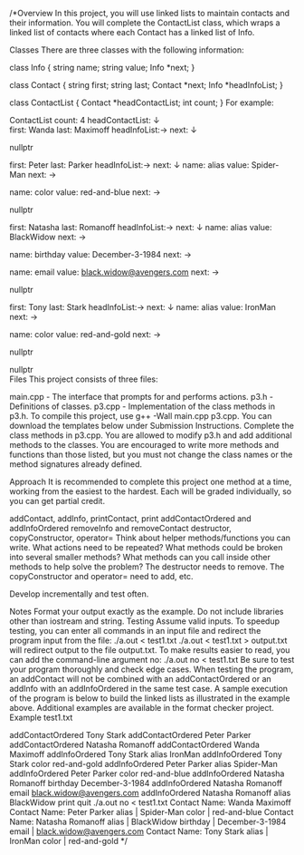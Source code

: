 /*Overview
In this project, you will use linked lists to maintain contacts and their information. You will complete the ContactList class, which wraps a linked list of contacts where each Contact has a linked list of Info.

Classes
There are three classes with the following information:

class Info {
    string name;
    string value;
    Info *next;
}

class Contact {
    string first;
    string last;
    Contact *next;
    Info *headInfoList;
}

class ContactList {
    Contact *headContactList;
    int count;
}
For example:

ContactList
count: 4
headContactList: ↓				
first: Wanda
last: Maximoff
headInfoList:→
next: ↓	

nullptr

first: Peter
last: Parker
headInfoList:→
next: ↓	name: alias
value: Spider-Man
next: →

name: color
value: red-and-blue
next: →



nullptr

first: Natasha
last: Romanoff
headInfoList:→
next: ↓	name: alias
value: BlackWidow
next: →

name: birthday
value: December-3-1984
next: →

name: email
value: black.widow@avengers.com
next: →



nullptr

first: Tony
last: Stark
headInfoList:→
next: ↓	name: alias
value: IronMan
next: →

name: color
value: red-and-gold
next: →



nullptr

nullptr				
Files
This project consists of three files:

main.cpp - The interface that prompts for and performs actions.
p3.h - Definitions of classes.
p3.cpp - Implementation of the class methods in p3.h.
To compile this project, use g++ -Wall main.cpp p3.cpp.
You can download the templates below under Submission Instructions. Complete the class methods in p3.cpp. You are allowed to modify p3.h and add additional methods to the classes. You are encouraged to write more methods and functions than those listed, but you must not change the class names or the method signatures already defined.

Approach
It is recommended to complete this project one method at a time, working from the easiest to the hardest. Each will be graded individually, so you can get partial credit.

addContact, addInfo, printContact, print
addContactOrdered and addInfoOrdered
removeInfo and removeContact
destructor, copyConstructor, operator=
Think about helper methods/functions you can write. What actions need to be repeated? What methods could be broken into several smaller methods? What methods can you call inside other methods to help solve the problem? The destructor needs to remove. The copyConstructor and operator= need to add, etc.

Develop incrementally and test often.

Notes
Format your output exactly as the example.
Do not include libraries other than iostream and string.
Testing
Assume valid inputs.
To speedup testing, you can enter all commands in an input file and redirect the program input from the file: ./a.out < test1.txt
./a.out < test1.txt > output.txt will redirect output to the file output.txt.
To make results easier to read, you can add the command-line argument no: ./a.out no < test1.txt
Be sure to test your program thoroughly and check edge cases.
When testing the program, an addContact will not be combined with an addContactOrdered or an addInfo with an addInfoOrdered in the same test case.
A sample execution of the program is below to build the linked lists as illustrated in the example above. Additional examples are available in the format checker project.
Example
test1.txt

addContactOrdered Tony Stark
addContactOrdered Peter Parker
addContactOrdered Natasha Romanoff
addContactOrdered Wanda Maximoff
addInfoOrdered Tony Stark alias IronMan
addInfoOrdered Tony Stark color red-and-gold
addInfoOrdered Peter Parker alias Spider-Man
addInfoOrdered Peter Parker color red-and-blue
addInfoOrdered Natasha Romanoff birthday December-3-1984
addInfoOrdered Natasha Romanoff email black.widow@avengers.com
addInfoOrdered Natasha Romanoff alias BlackWidow
print
quit
./a.out no < test1.txt
Contact Name: Wanda Maximoff
Contact Name: Peter Parker
    alias | Spider-Man
    color | red-and-blue
Contact Name: Natasha Romanoff
    alias | BlackWidow
    birthday | December-3-1984
    email | black.widow@avengers.com
Contact Name: Tony Stark
    alias | IronMan
    color | red-and-gold */
